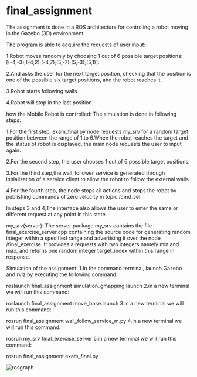 # final_assignment
The assignment is done in a ROS architecture for controling a robot moving in the Gazebo (3D) environment.

The program is able to acquire the requests of user input:

1.Robot moves randomly by choosing 1 out of 6 possible target positions: [(-4,-3);(-4,2);(-4,7);(5,-7);(5,-3);(5,1)].

2.And asks the user for the next target position, checking that the position is one of the possible six target positions, and the robot reaches it.

3.Robot starts following walls.

4.Robot will stop in the last position.

how the Mobile Robot is controlled:
The simulation is done in following steps:

1.For the first step, exam_final.py node requests my_srv for a random target position between the range of 1 to 6.When the robot reaches the target and the status of robot is displayed, the main node requests the user to input again.

2.For the second step, the user chooses 1 out of 6 possible target positions.

3.For the third step,the wall_follower service is generated through initialization of a service client to allow the robot to follow the external walls.

4.For the fourth step, the node stops all actions and stops the robot by publishing commands of zero velocity in topic /cmd_vel.

In steps 3 and 4,The interface also allows the user to enter the same or different request at any point in this state.

my_srv(server):
The server package my_srv contains the file final_exercise_server.cpp containing the source code for generating random integer within a specified range and advertising it over the node /final_exercise. It provides a requests with two integers namely min and max, and returns one random integer target_index within this range in response.

Simulation of the assignment:
1.In the command terminal, launch Gazebo and rviz by executing the following command:

roslaunch final_assignment simulation_gmapping.launch
2.in a new terminal we will run this command:

roslaunch final_assignment move_base.launch
3.in a new terminal we will run this command:

rosrun final_assignment wall_follow_service_m.py
4.in a new terminal we will run this command:

rosrun my_srv final_exercise_server
5.in a new terminal we will run this command:

rosrun final_assignment exam_final.py



![rosgraph](https://user-images.githubusercontent.com/74990153/116295310-3b338880-a799-11eb-9415-18f72fefa246.png)
